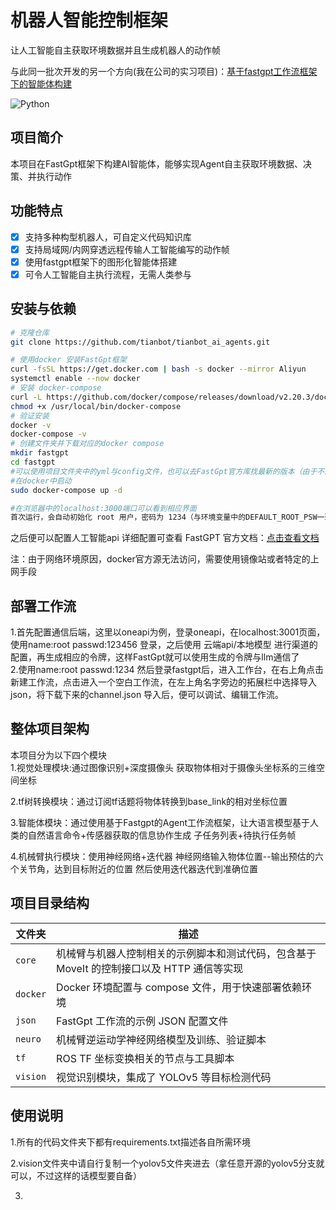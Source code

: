 # 机器人智能控制框架

让人工智能自主获取环境数据并且生成机器人的动作帧

与此同一批次开发的另一个方向(我在公司的实习项目)：[基于fastgpt工作流框架下的智能体构建](https://github.com/tianbot/tianbot_ai_agents)

![Python](https://img.shields.io/badge/python-3.8%2B-blue)




## 项目简介


 本项目在FastGpt框架下构建AI智能体，能够实现Agent自主获取环境数据、决策、并执行动作


## 功能特点

- [x] 支持多种构型机器人，可自定义代码知识库
- [x] 支持局域网/内网穿透远程传输人工智能编写的动作帧
- [x] 使用fastgpt框架下的图形化智能体搭建
- [x] 可令人工智能自主执行流程，无需人类参与

## 安装与依赖

```bash
# 克隆仓库
git clone https://github.com/tianbot/tianbot_ai_agents.git

# 使用docker 安装FastGpt框架
curl -fsSL https://get.docker.com | bash -s docker --mirror Aliyun
systemctl enable --now docker
# 安装 docker-compose
curl -L https://github.com/docker/compose/releases/download/v2.20.3/docker-compose-`uname -s`-`uname -m` -o /usr/local/bin/docker-compose
chmod +x /usr/local/bin/docker-compose
# 验证安装
docker -v
docker-compose -v
# 创建文件夹并下载对应的docker compose
mkdir fastgpt
cd fastgpt
#可以使用项目文件夹中的yml与config文件，也可以去FastGpt官方库找最新的版本（由于不同版本使用了不同的渠道端口，所以会在模型配置上有少许不同）
#在docker中启动
sudo docker-compose up -d

#在浏览器中的localhost:3000端口可以看到相应界面
首次运行，会自动初始化 root 用户，密码为 1234（与环境变量中的DEFAULT_ROOT_PSW一致），日志可能会提示一次MongoServerError: Unable to read from a snapshot due to pending collection catalog changes;可忽略。
```
之后便可以配置人工智能api
详细配置可查看 FastGPT 官方文档：[点击查看文档](https://doc.fastgpt.cn/docs/)

注：由于网络环境原因，docker官方源无法访问，需要使用镜像站或者特定的上网手段

## 部署工作流
1.首先配置通信后端，这里以oneapi为例，登录oneapi，在localhost:3001页面，使用name:root passwd:123456 登录，之后使用 云端api/本地模型 进行渠道的配置，再生成相应的令牌，这样FastGpt就可以使用生成的令牌与llm通信了  
2.使用name:root passwd:1234 然后登录fastgpt后，进入工作台，在右上角点击新建工作流，点击进入一个空白工作流，在左上角名字旁边的拓展栏中选择导入json，将下载下来的channel.json 导入后，便可以调试、编辑工作流。  




## 整体项目架构
本项目分为以下四个模块  
1.视觉处理模块:通过图像识别+深度摄像头 获取物体相对于摄像头坐标系的三维空间坐标  
  
2.tf树转换模块：通过订阅tf话题将物体转换到base_link的相对坐标位置  
  
3.智能体模块：通过使用基于Fastgpt的Agent工作流框架，让大语言模型基于人类的自然语言命令+传感器获取的信息协作生成 子任务列表+待执行任务帧  
  
4.机械臂执行模块：使用神经网络+迭代器 神经网络输入物体位置--输出预估的六个关节角，达到目标附近的位置 然后使用迭代器迭代到准确位置  

##

## 项目目录结构

| 文件夹 | 描述 |
| ------ | ---- |
| `core` | 机械臂与机器人控制相关的示例脚本和测试代码，包含基于 MoveIt 的控制接口以及 HTTP 通信等实现 |
| `docker` | Docker 环境配置与 compose 文件，用于快速部署依赖环境 |
| `json` | FastGpt 工作流的示例 JSON 配置文件 |
| `neuro` | 机械臂逆运动学神经网络模型及训练、验证脚本 |
| `tf` | ROS TF 坐标变换相关的节点与工具脚本 |
| `vision` | 视觉识别模块，集成了 YOLOv5 等目标检测代码 |

## 使用说明
1.所有的代码文件夹下都有requirements.txt描述各自所需环境

2.vision文件夹中请自行复制一个yolov5文件夹进去（拿任意开源的yolov5分支就可以，不过这样的话模型要自备）

3.



